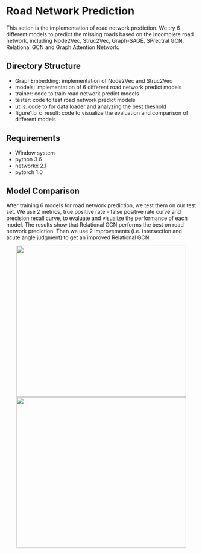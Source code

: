 # Road Network Prediction

This setion is the implementation of road network prediction. We try 6 different models to predict the missing roads based on the incomplete road network, including Node2Vec, Struc2Vec, Graph-SAGE, SPrectral GCN, Relational GCN and Graph Attention Network. 

## Directory Structure
* GraphEmbedding: implementation of Node2Vec and Struc2Vec
* models: implementation of 6 different road network predict models
* trainer: code to train road network predict models
* tester: code to test road network predict models
* utils: code to for data loader and analyzing the best theshold
* figure1.b_c_result: code to visualize the evaluation and comparison of different models

## Requirements
* Window system
* python 3.6
* networkx 2.1
* pytorch 1.0

## Model Comparison

After training 6 models for road network prediction, we test them on our test set. We use 2 metrics, true positive rate - false positive rate curve and precision recall curve, to evaluate and visualize the performance of each model. The results show that Relational GCN performs the best on road network prediction. Then we use 2 improvements (i.e. intersection and acute angle judgment) to get an improved Relational GCN.

<p align="center">
  <img src="https://github.com/jiang719/road-network-predictability/blob/master/RoadPrediction/figure1.b_c_result/figure1_b_total.png" width="450" height="400">
  <img src="https://github.com/jiang719/road-network-predictability/blob/master/RoadPrediction/figure1.b_c_result/figure1_c_total.png" width="450" height="400">
</p>
